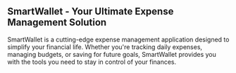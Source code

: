 ## SmartWallet - Your Ultimate Expense Management Solution
SmartWallet is a cutting-edge expense management application designed to simplify your financial life. Whether you're tracking daily expenses, managing budgets, or saving for future goals, SmartWallet provides you with the tools you need to stay in control of your finances.
